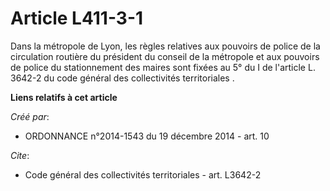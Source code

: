 # Article L411-3-1

Dans la métropole de Lyon, les règles relatives aux pouvoirs de police de la circulation routière du président du conseil de
la métropole et aux pouvoirs de police du stationnement des maires sont fixées au 
5° du I de l'article L. 3642-2 du code général des collectivités territoriales
.

**Liens relatifs à cet article**

_Créé par_:

  - ORDONNANCE n°2014-1543 du 19 décembre 2014 - art. 10

_Cite_:

  - Code général des collectivités territoriales - art. L3642-2
